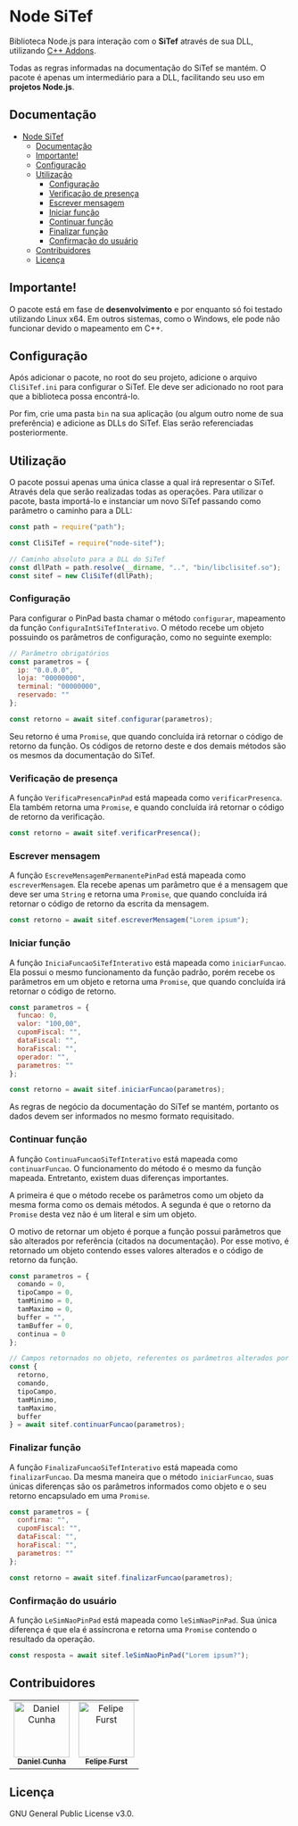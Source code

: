 # Node SiTef

Biblioteca Node.js para interação com o **SiTef** através de sua DLL, utilizando [C++ Addons](https://nodejs.org/api/addons.html).

Todas as regras informadas na documentação do SiTef se mantém. O pacote é apenas um intermediário para a DLL, facilitando seu uso em **projetos Node.js**.

## Documentação

- [Node SiTef](#node-sitef)
  - [Documentação](#documenta%c3%a7%c3%a3o)
  - [Importante!](#importante)
  - [Configuração](#configura%c3%a7%c3%a3o)
  - [Utilização](#utiliza%c3%a7%c3%a3o)
    - [Configuração](#configura%c3%a7%c3%a3o-1)
    - [Verificação de presença](#verifica%c3%a7%c3%a3o-de-presen%c3%a7a)
    - [Escrever mensagem](#escrever-mensagem)
    - [Iniciar função](#iniciar-fun%c3%a7%c3%a3o)
    - [Continuar função](#continuar-fun%c3%a7%c3%a3o)
    - [Finalizar função](#finalizar-fun%c3%a7%c3%a3o)
    - [Confirmação do usuário](#confirma%c3%a7%c3%a3o-do-usu%c3%a1rio)
  - [Contribuidores](#contribuidores)
  - [Licença](#licen%c3%a7a)

## Importante!

O pacote está em fase de **desenvolvimento** e por enquanto só foi testado utilizando Linux x64. Em outros sistemas, como o Windows, ele pode não funcionar devido o mapeamento em C++.

## Configuração

Após adicionar o pacote, no root do seu projeto, adicione o arquivo `CliSiTef.ini` para configurar o SiTef. Ele deve ser adicionado no root para que a biblioteca possa encontrá-lo.

Por fim, crie uma pasta `bin` na sua aplicação (ou algum outro nome de sua preferência) e adicione as DLLs do SiTef. Elas serão referenciadas posteriormente.

## Utilização

O pacote possui apenas uma única classe a qual irá representar o SiTef. Através dela que serão realizadas todas as operações. Para utilizar o pacote, basta importá-lo e instanciar um novo SiTef passando como parâmetro o caminho para a DLL:

```javascript
const path = require("path");

const CliSiTef = require("node-sitef");

// Caminho absoluto para a DLL do SiTef
const dllPath = path.resolve(__dirname, "..", "bin/libclisitef.so");
const sitef = new CliSiTef(dllPath);
```

### Configuração

Para configurar o PinPad basta chamar o método `configurar`, mapeamento da função `ConfiguraIntSiTefInterativo`. O método recebe um objeto possuindo os parâmetros de configuração, como no seguinte exemplo:

```javascript
// Parâmetro obrigatórios
const parametros = {
  ip: "0.0.0.0",
  loja: "00000000",
  terminal: "00000000",
  reservado: ""
};

const retorno = await sitef.configurar(parametros);
```

Seu retorno é uma `Promise`, que quando concluída irá retornar o código de retorno da função. Os códigos de retorno deste e dos demais métodos são os mesmos da documentação do SiTef.

### Verificação de presença

A função `VerificaPresencaPinPad` está mapeada como `verificarPresenca`. Ela também retorna uma `Promise`, e quando concluída irá retornar o código de retorno da verificação.

```javascript
const retorno = await sitef.verificarPresenca();
```

### Escrever mensagem

A função `EscreveMensagemPermanentePinPad` está mapeada como `escreverMensagem`. Ela recebe apenas um parâmetro que é a mensagem que deve ser uma `String` e retorna uma `Promise`, que quando concluída irá retornar o código de retorno da escrita da mensagem.

```javascript
const retorno = await sitef.escreverMensagem("Lorem ipsum");
```

### Iniciar função

A função `IniciaFuncaoSiTefInterativo` está mapeada como `iniciarFuncao`. Ela possui o mesmo funcionamento da função padrão, porém recebe os parâmetros em um objeto e retorna uma `Promise`, que quando concluída irá retornar o código de retorno.

```javascript
const parametros = {
  funcao: 0,
  valor: "100,00",
  cupomFiscal: "",
  dataFiscal: "",
  horaFiscal: "",
  operador: "",
  parametros: ""
};

const retorno = await sitef.iniciarFuncao(parametros);
```

As regras de negócio da documentação do SiTef se mantém, portanto os dados devem ser informados no mesmo formato requisitado.

### Continuar função

A função `ContinuaFuncaoSiTefInterativo` está mapeada como `continuarFuncao`. O funcionamento do método é o mesmo da função mapeada. Entretanto, existem duas diferenças importantes.

A primeira é que o método recebe os parâmetros como um objeto da mesma forma como os demais métodos. A segunda é que o retorno da `Promise` desta vez não é um literal e sim um objeto.

O motivo de retornar um objeto é porque a função possui parâmetros que são alterados por referência (citados na documentação). Por esse motivo, é retornado um objeto contendo esses valores alterados e o código de retorno da função.

```javascript
const parametros = {
  comando = 0,
  tipoCampo = 0,
  tamMinimo = 0,
  tamMaximo = 0,
  buffer = "",
  tamBuffer = 0,
  continua = 0
};

// Campos retornados no objeto, referentes os parâmetros alterados por referência
const {
  retorno,
  comando,
  tipoCampo,
  tamMinimo,
  tamMaximo,
  buffer
} = await sitef.continuarFuncao(parametros);
```

### Finalizar função

A função `FinalizaFuncaoSiTefInterativo` está mapeada como `finalizarFuncao`. Da mesma maneira que o método `iniciarFuncao`, suas únicas diferenças são os parâmetros informados como objeto e o seu retorno encapsulado em uma `Promise`.

```javascript
const parametros = {
  confirma: "",
  cupomFiscal: "",
  dataFiscal: "",
  horaFiscal: "",
  parametros: ""
};

const retorno = await sitef.finalizarFuncao(parametros);
```

### Confirmação do usuário

A função `LeSimNaoPinPad` está mapeada como `leSimNaoPinPad`. Sua única diferença é que ela é assíncrona e retorna uma `Promise` contendo o resultado da operação.

```javascript
const resposta = await sitef.leSimNaoPinPad("Lorem ipsum?");
```

## Contribuidores

<table>
  <tr>
    <td align="center"><a href="https://github.com/danielccunha"><img src="https://avatars2.githubusercontent.com/u/32555455?s=460&v=4" width="100px;" alt="Daniel Cunha"/><br /><sub><b>Daniel Cunha</b></sub></a></td>
    <td align="center"><a href="https://github.com/fefurst"><img src="https://avatars.githubusercontent.com/u/16591705?v=4" width="100px;" alt="Felipe Furst"/><br /><sub><b>Felipe Furst</b></sub></a></td>    
  </tr>
</table>

## Licença

GNU General Public License v3.0.
